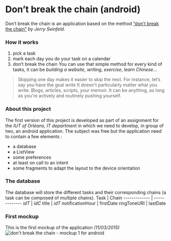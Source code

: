 # Don’t break the chain (android)
Don’t break the chain is an application based on the method [“don’t break the chain”](http://lifehacker.com/281626/jerry-seinfelds-productivity-secret "don't break the chain") _by Jerry Seinfeld_.

### How it works
1. pick a task
2. mark each day you do your task on a calendar
3. don’t break the chain
You can use that simple method for every kind of tasks, it can be *building a website*, *writing*, *exercise*, *learn Chinese*…
> Skipping one day makes it easier to skip the next.
For instance, let’s say you have the goal *write*
> It doesn't particularly matter what you write. Blogs, articles, scripts, your memoir. It can be anything, as long as you're actively and routinely pushing yourself.

### About this project
The first version of this project is developed as part of an assignment for the _IUT of Orléans, IT department_ in which we need to develop, in group of two, an android application. The subject was free but the application need to contain a few elements :
* a database
* a ListView
* some preferences
* at least on call to an intent
* some fragments to adapt the layout to the device orientation

### The database
The database will store the different tasks and their corresponding chains (a task can be composed of multiple chains).
Task | Chain
------------- | -------------
*idT* | *idC*
title | *idT*
notificationHour | firstDate
ringToneURI | lastDate

### First mockup
This is the first mockup of the application _(11/03/2015)_
![don't break the chain - mockup 1 for android](http://f.cl.ly/items/1K1O45450v0e1J133J45/mockup-android.jpg)